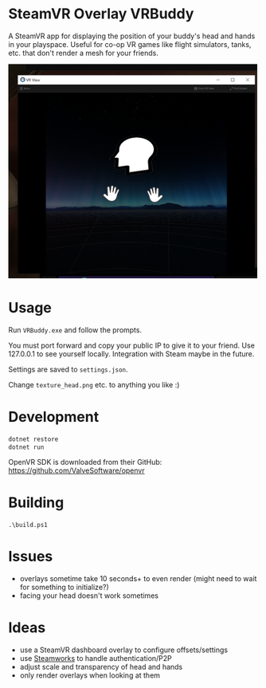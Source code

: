 # SteamVR Overlay VRBuddy

A SteamVR app for displaying the position of your buddy's head and hands in your playspace. Useful for co-op VR games like flight simulators, tanks, etc. that don't render a mesh for your friends.

<img src="screenshot.png" width="500px">

# Usage

Run `VRBuddy.exe` and follow the prompts.

You must port forward and copy your public IP to give it to your friend. Use 127.0.0.1 to see yourself locally. Integration with Steam maybe in the future.

Settings are saved to `settings.json`.

Change `texture_head.png` etc. to anything you like :)

# Development

```cli
dotnet restore
dotnet run
```

OpenVR SDK is downloaded from their GitHub: https://github.com/ValveSoftware/openvr

# Building

```cli
.\build.ps1
```

# Issues

- overlays sometime take 10 seconds+ to even render (might need to wait for something to initialize?)
- facing your head doesn't work sometimes

# Ideas

- use a SteamVR dashboard overlay to configure offsets/settings
- use [Steamworks](https://github.com/rlabrecque/Steamworks.NET) to handle authentication/P2P
- adjust scale and transparency of head and hands
- only render overlays when looking at them
